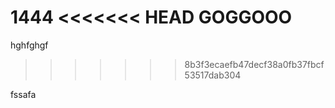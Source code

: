 1444
<<<<<<< HEAD
GOGGOOO
=======
hghfghgf

>>>>>>> 8b3f3ecaefb47decf38a0fb37fbcf53517dab304

fssafa
